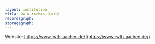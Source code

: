 ```yaml
---
layout: institution
title: RWTH Aachen (RWTH)
recordsgraph: 
storagegraph: 
---
```


Website: [https://www.rwth-aachen.de/](https://www.rwth-aachen.de/)
